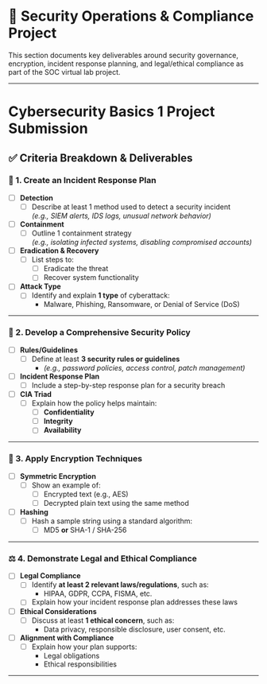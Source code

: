 # 🔐 Security Operations & Compliance Project

This section documents key deliverables around security governance, encryption, incident response planning, and legal/ethical compliance as part of the SOC virtual lab project.

---

# Cybersecurity Basics 1 Project Submission

## ✅ Criteria Breakdown & Deliverables

### 🧯 1. Create an Incident Response Plan

- [ ] **Detection**
  - [ ] Describe at least 1 method used to detect a security incident  
    _(e.g., SIEM alerts, IDS logs, unusual network behavior)_

- [ ] **Containment**
  - [ ] Outline 1 containment strategy  
    _(e.g., isolating infected systems, disabling compromised accounts)_

- [ ] **Eradication & Recovery**
  - [ ] List steps to:
    - [ ] Eradicate the threat  
    - [ ] Recover system functionality

- [ ] **Attack Type**
  - [ ] Identify and explain **1 type** of cyberattack:
    - Malware, Phishing, Ransomware, or Denial of Service (DoS)

---

### 📜 2. Develop a Comprehensive Security Policy

- [ ] **Rules/Guidelines**
  - [ ] Define at least **3 security rules or guidelines**
    - _(e.g., password policies, access control, patch management)_

- [ ] **Incident Response Plan**
  - [ ] Include a step-by-step response plan for a security breach

- [ ] **CIA Triad**
  - [ ] Explain how the policy helps maintain:
    - [ ] **Confidentiality**
    - [ ] **Integrity**
    - [ ] **Availability**

---

### 🔐 3. Apply Encryption Techniques

- [ ] **Symmetric Encryption**
  - [ ] Show an example of:
    - [ ] Encrypted text (e.g., AES)
    - [ ] Decrypted plain text using the same method

- [ ] **Hashing**
  - [ ] Hash a sample string using a standard algorithm:
    - [ ] MD5 **or** SHA-1 / SHA-256

---

### ⚖️ 4. Demonstrate Legal and Ethical Compliance

- [ ] **Legal Compliance**
  - [ ] Identify **at least 2 relevant laws/regulations**, such as:
    - HIPAA, GDPR, CCPA, FISMA, etc.
  - [ ] Explain how your incident response plan addresses these laws

- [ ] **Ethical Considerations**
  - [ ] Discuss at least **1 ethical concern**, such as:
    - Data privacy, responsible disclosure, user consent, etc.

- [ ] **Alignment with Compliance**
  - [ ] Explain how your plan supports:
    - Legal obligations
    - Ethical responsibilities

---